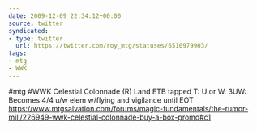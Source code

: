 ```yaml
---
date: 2009-12-09 22:34:12+00:00
source: twitter
syndicated:
- type: twitter
  url: https://twitter.com/roy_mtg/statuses/6510979903/
tags:
- mtg
- WWK
---
```


#mtg #WWK Celestial Colonnade (R) Land ETB tapped T: U or W. 3UW: Becomes 4/4 u/w elem w/flying and vigilance until EOT https://www.mtgsalvation.com/forums/magic-fundamentals/the-rumor-mill/226949-wwk-celestial-colonnade-buy-a-box-promo#c1